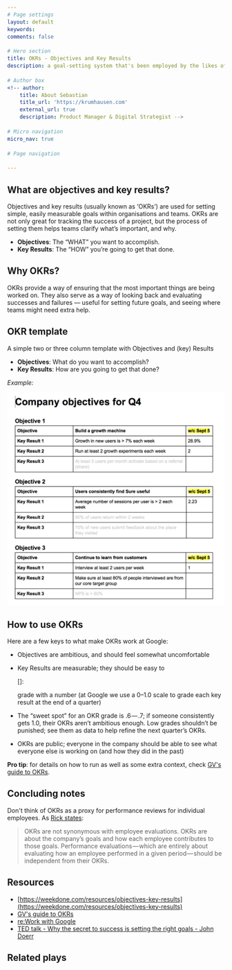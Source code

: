 ```yaml
---
# Page settings
layout: default
keywords:
comments: false

# Hero section
title: OKRs - Objectives and Key Results
description: a goal-setting system that's been employed by the likes of Google, Intel and Bono to set and execute on audacious goals

# Author box
<!-- author:
    title: About Sebastian
    title_url: 'https://krumhausen.com'
    external_url: true
    description: Product Manager & Digital Strategist -->

# Micro navigation
micro_nav: true

# Page navigation

---
```


## What are objectives and key results?
Objectives and key results (usually known as ‘OKRs’) are used for setting simple, easily measurable goals within organisations and teams. OKRs are not only great for tracking the success of a project, but the process of setting them helps teams clarify what’s important, and why.

* **Objectives**: The “WHAT” you want to accomplish.
* **Key Results**: The “HOW” you’re going to get that done.



## Why OKRs?
OKRs provide a way of ensuring that the most important things are being worked on. They also serve as a way of looking back and evaluating successes and failures — useful for setting future goals, and seeing where teams might need extra help.



## OKR template
A simple two or three column template with Objectives and (key) Results

* **Objectives**: What do you want to accomplish?
* **Key Results**: How are you going to get that done?



*Example:*

![Sure OKR example](../assets/okr-example-sure.png)



## How to use OKRs

Here are a few keys to what make OKRs work at Google:

- Objectives are ambitious, and should feel somewhat uncomfortable

- Key Results are measurable; they should be easy to

  []:

   grade with a number (at Google we use a 0–1.0 scale to grade each key result at the end of a quarter)

- The “sweet spot” for an OKR grade is .6 — .7; if someone consistently gets 1.0, their OKRs aren’t ambitious enough. Low grades shouldn’t be punished; see them as data to help refine the next quarter’s OKRs.

- OKRs are public; everyone in the company should be able to see what everyone else is working on (and how they did in the past)

**Pro tip**: for details on how to run as well as some extra context, check [GV's guide to OKRs][gv-guide].




## Concluding notes
Don't think of OKRs as a proxy for performance reviews for individual employees. As [Rick states][gv-guide]:

> OKRs are not synonymous with employee evaluations. OKRs are about the company’s goals and how each employee contributes to those goals. Performance evaluations — which are entirely about evaluating how an employee performed in a given period — should be independent from their OKRs.



## Resources
- [https://weekdone.com/resources/objectives-key-results](https://weekdone.com/resources/objectives-key-results)
- [GV's guide to OKRs][gv-guide]
- [re:Work with Google](https://rework.withgoogle.com/guides/set-goals-with-okrs/steps/introduction/)
- [TED talk - Why the secret to success is setting the right goals - John Doerr](https://www.youtube.com/watch?v=L4N1q4RNi9I)

## Related plays



[gv-guide]: https://library.gv.com/how-google-sets-goals-okrs-a1f69b0b72c7#.tfwiuenot	"GV guide"
